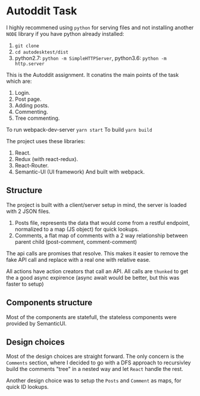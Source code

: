 # Autoddit Task

I highly recommened using `python` for serving files and not installing another `NODE` library if you have python already installed:
1. `git clone `
2. `cd autodesktest/dist`
3. python2.7: `python -m SimpleHTTPServer`, python3.6: `python -m http.server`


This is the Autoddit assignment.
It conatins the main points of the task which are:
1. Login.
2. Post page.
3. Adding posts.
4. Commenting.
5. Tree commenting.

To run webpack-dev-server `yarn start`
To build `yarn build`

The project uses these libraries:
1. React.
2. Redux (with react-redux).
3. React-Router.
4. Semantic-UI (UI framework)
And built with webpack.

## Structure
The project is built with a client/server setup in mind, the server is loaded with 2 JSON files.
1. Posts file, represents the data that would come from a restful endpoint, normalized to a map (JS object) for quick lookups.
2. Comments, a flat map of comments with a 2 way relationship between parent child (post-comment, comment-comment)

The api calls are promises that resolve. This makes it easier to remove the fake API call and replace with a real one with
relative ease.

All actions have action creators that call an API.
All calls are `thunked` to get the a good async expirence (async await would be better, but this was faster to setup)

## Components structure
Most of the components are statefull, the stateless components were provided by SemanticUI.


## Design choices
Most of the design choices are straight forward.
The only concern is the `Comments` section, where I decided to go with a DFS approach to recursivley build the comments "tree"
in a nested way and let `React` handle the rest.

Another design choice was to setup the `Posts` and `Comment` as maps, for quick ID lookups.
